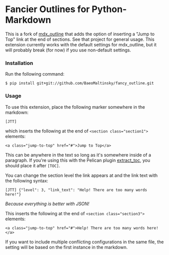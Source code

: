 Fancier Outlines for Python-Markdown
=====================================

This is a fork of [mdx_outline](https://github.com/aleray/mdx_outline) that adds the option of inserting a "Jump to Top" link at the end of sections. See that project for general usage. This extension currently works with the default settings for mdx\_outline, but it will probably break (for now) if you use non-default settings. 

### Installation

Run the following command:

`$ pip install git+git://github.com/BaeoMaltinsky/fancy_outline.git`

### Usage

To use this extension, place the following marker somewhere in the markdown:

```
[JTT]
```

which inserts the following at the end of `<section class="section1">` elements:

```
<a class="jump-to-top" href="#">Jump to Top</a>
```

This can be anywhere in the text so long as it's somewhere inside of a paragraph. If you're using this with the Pelican plugin [extract_toc](https://github.com/getpelican/pelican-plugins/tree/master/extract_toc), you should place it after `[TOC]`.

You can change the section level the link appears at and the link text with the following syntax:

```
[JTT] {"level": 3, "link_text": "Help! There are too many words here!"}
```

*Because everything is better with JSON!*

This inserts the following at the end of `<section class="section3">` elements:

```
<a class="jump-to-top" href="#">Help! There are too many words here!</a>
```

If you want to include multiple conflicting configurations in the same file, the setting will be based on the first instance in the markdown.
